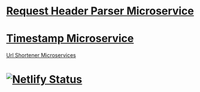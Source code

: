 # [Request Header Parser Microservice](www.microservice-app.netlify.com)

# [Timestamp Microservice](www.microservice-app.heroku.app.com)

[Url Shortener Microservices](www.microservice-app.heroku.com)

# [![Netlify Status](https://api.netlify.com/api/v1/badges/dcc33640-a9a5-4e59-b945-cc3167914bfd/deploy-status)](https://app.netlify.com/sites/backend-microservices/deploys)
